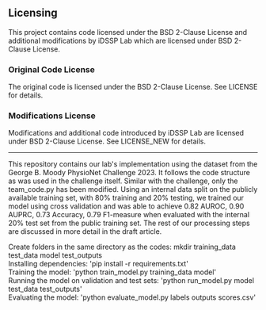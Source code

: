 ## Licensing

This project contains code licensed under the BSD 2-Clause License and additional modifications by iDSSP Lab which are licensed under BSD 2-Clause License.

### Original Code License

The original code is licensed under the BSD 2-Clause License. See LICENSE for details.

### Modifications License

Modifications and additional code introduced by iDSSP Lab are licensed under BSD 2-Clause License. See LICENSE_NEW for details.

----------------------------------------------------------------------------------------------

This repository contains our lab's implementation using the dataset from the George B. Moody PhysioNet Challenge 2023. It follows the code structure as was used in the challenge itself. Similar with the challenge, only the team_code.py has been modified. Using an internal data split on the publicly available training set, with 80% training and 20% testing, we trained our model using cross validation and was able to achieve 0.82 AUROC, 0.90 AUPRC, 0.73 Accuracy, 0.79 F1-measure when evaluated with the internal 20% test set from the public training set. The rest of our processing steps are discussed in more detail in the draft article.

Create folders in the same directory as the codes: mkdir training_data test_data model test_outputs  
Installing dependencies: 'pip install -r requirements.txt'  
Training the model: 'python train_model.py training_data model'  
Running the model on validation and test sets: 'python run_model.py model test_data test_outputs'  
Evaluating the model: 'python evaluate_model.py labels outputs scores.csv'
